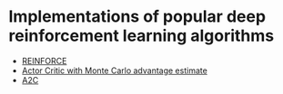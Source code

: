 # Implementations of popular deep reinforcement learning algorithms

* [REINFORCE](pg_mc.py)
* [Actor Critic with Monte Carlo advantage estimate](ac_mc.py)
* [A2C](a2c.py)
